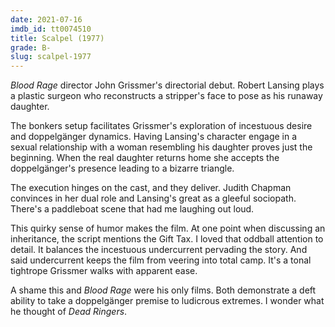 ```yaml
---
date: 2021-07-16
imdb_id: tt0074510
title: Scalpel (1977)
grade: B-
slug: scalpel-1977
---
```


<span data-imdb-id="tt0085253">_Blood Rage_</span> director John Grissmer's directorial debut. Robert Lansing plays a plastic surgeon who reconstructs a stripper's face to pose as his runaway daughter.

<!-- end -->

The bonkers setup facilitates Grissmer's exploration of incestuous desire and doppelgänger dynamics. Having Lansing's character engage in a sexual relationship with a woman resembling his daughter proves just the beginning. When the real daughter returns home she accepts the doppelgänger's presence leading to a bizarre triangle.

The execution hinges on the cast, and they deliver. Judith Chapman convinces in her dual role and Lansing's great as a gleeful sociopath. There's a paddleboat scene that had me laughing out loud.

This quirky sense of humor makes the film. At one point when discussing an inheritance, the script mentions the Gift Tax. I loved that oddball attention to detail. It balances the incestuous undercurrent pervading the story. And said undercurrent keeps the film from veering into total camp. It's a tonal tightrope Grissmer walks with apparent ease.

A shame this and _Blood Rage_ were his only films. Both demonstrate a deft ability to take a doppelgänger premise to ludicrous extremes. I wonder what he thought of <span data-imdb-id="tt0094964">_Dead Ringers_</span>.